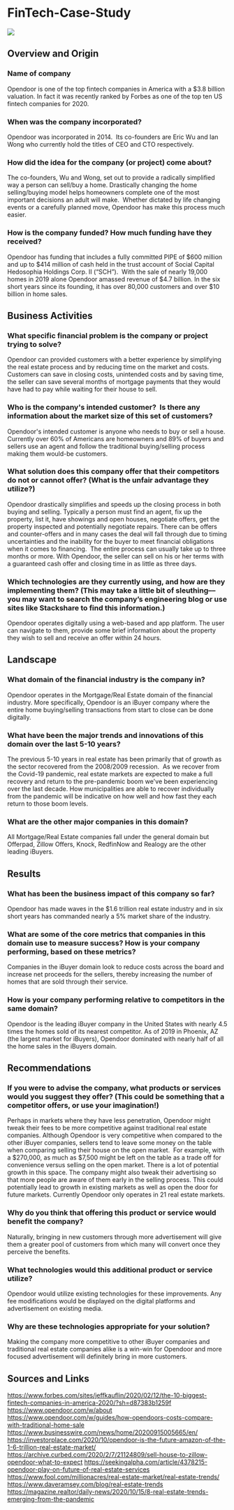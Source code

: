 # FinTech-Case-Study
![](https://imgdrop.imgix.net/78cd98232496454f991c20be2d28dc01.svg)
## Overview and Origin

### Name of company
Opendoor is one of the top fintech companies in America with a $3.8 billion valuation.  In fact it was recently ranked by Forbes as one of the top ten US fintech companies for 2020.

### When was the company incorporated?
Opendoor was incorporated in 2014.  Its co-founders are Eric Wu and Ian Wong who currently hold the titles of CEO and CTO respectively. 

### How did the idea for the company (or project) come about?
The co-founders, Wu and Wong, set out to provide a radically simplified way a person can sell/buy a home. Drastically changing the home selling/buying model helps homeowners complete one of the most important decisions an adult will make.  Whether dictated by life changing events or a carefully planned move, Opendoor has make this process much easier. 

### How is the company funded? How much funding have they received?
Opendoor has funding that includes a fully committed PIPE of $600 million and up to $414 million of cash held in the trust account of Social Capital Hedosophia Holdings Corp. II (“SCH”).  With the sale of nearly 19,000 homes in 2019 alone Opendoor amassed revenue of $4.7 billion.  In the six short years since its founding, it has over 80,000 customers and over $10 billion in home sales.

## Business Activities

### What specific financial problem is the company or project trying to solve?
Opendoor can provided customers with a better experience by simplifying the real estate process and by reducing time on the market and costs.  Customers can save in closing costs, unintended costs and by saving time, the seller can save several months of mortgage payments that they would have had to pay while waiting for their house to sell.

### Who is the company's intended customer?  Is there any information about the market size of this set of customers?
Opendoor's intended customer is anyone who needs to buy or sell a house.  Currently over 60% of Americans are homeowners and 89% of buyers and sellers use an agent and follow the traditional buying/selling process making them would-be customers.

### What solution does this company offer that their competitors do not or cannot offer? (What is the unfair advantage they utilize?)
Opendoor drastically simplifies and speeds up the closing process in both buying and selling. Typically a person must find an agent, fix up the property, list it, have showings and open houses, negotiate offers, get the property inspected and potentially negotiate repairs. There can be offers and counter-offers and in many cases the deal will fall through due to timing uncertainties and the inability for the buyer to meet financial obligations when it comes to financing.  The entire process can usually take up to three months or more. With Opendoor, the seller can sell on his or her terms with a guaranteed cash offer and closing time in as little as three days.

### Which technologies are they currently using, and how are they implementing them? (This may take a little bit of sleuthing–– you may want to search the company’s engineering blog or use sites like Stackshare to find this information.)
Opendoor operates digitally using a web-based and app platform. The user can navigate to them, provide some brief information about the property they wish to sell and receive an offer within 24 hours.

## Landscape

### What domain of the financial industry is the company in?
Opendoor operates in the Mortgage/Real Estate domain of the financial industry. More specifically, Opendoor is an iBuyer company where the entire home buying/selling transactions from start to close can be done digitally.

### What have been the major trends and innovations of this domain over the last 5-10 years?
The previous 5-10 years in real estate has been primarily that of growth as the sector recovered from the 2008/2009 recession.  As we recover from the Covid-19 pandemic, real estate markets are expected to make a full recovery and return to the pre-pandemic boom we've been experiencing over the last decade.  How municipalities are able to recover individually from the pandemic will be indicative on how well and how fast they each return to those boom levels.

### What are the other major companies in this domain?
All Mortgage/Real Estate companies fall under the general domain but Offerpad, Zillow Offers, Knock, RedfinNow and Realogy are the other leading iBuyers.


## Results

### What has been the business impact of this company so far?
Opendoor has made waves in the $1.6 trillion real estate industry and in six short years has commanded nearly a 5% market share of the industry.

### What are some of the core metrics that companies in this domain use to measure success? How is your company performing, based on these metrics?
Companies in the iBuyer domain look to reduce costs across the board and increase net proceeds for the sellers, thereby increasing the number of homes that are sold through their service.

### How is your company performing relative to competitors in the same domain?
Opendoor is the leading iBuyer company in the United States with nearly 4.5 times the homes sold of its nearest competitor.  As of 2019 in Phoenix, AZ (the largest market for iBuyers), Opendoor dominated with nearly half of all the home sales in the iBuyers domain.


## Recommendations

### If you were to advise the company, what products or services would you suggest they offer? (This could be something that a competitor offers, or use your imagination!)
Perhaps in markets where they have less penetration, Opendoor might tweak their fees to be more competitive against traditional real estate companies.  Although Opendoor is very competitive when compared to the other iBuyer companies, sellers tend to leave some money on the table when comparing selling their house on the open market.  For example, with a $270,000, as much as $7,500 might be left on the table as a trade off for convenience versus selling on the open market.  There is a lot of potential growth in this space. The company might also tweak their advertising so that more people are aware of them early in the selling process. This could potentially lead to growth in existing markets as well as open the door for future markets. Currently Opendoor only operates in 21 real estate markets.

### Why do you think that offering this product or service would benefit the company?
Naturally, bringing in new customers through more advertisement will give them a greater pool of customers from which many will convert once they perceive the benefits.

### What technologies would this additional product or service utilize?
Opendoor would utilize existing technologies for these improvements. Any fee modifications would be displayed on the digital platforms and advertisement on existing media.

### Why are these technologies appropriate for your solution?
Making the company more competitive to other iBuyer companies and traditional real estate companies alike is a win-win for Opendoor and more focused advertisement will definitely bring in more customers.


## Sources and Links
https://www.forbes.com/sites/jeffkauflin/2020/02/12/the-10-biggest-fintech-companies-in-america-2020/?sh=d87383b1259f
https://www.opendoor.com/w/about
https://www.opendoor.com/w/guides/how-opendoors-costs-compare-with-traditional-home-sale
https://www.businesswire.com/news/home/20200915005665/en/
https://investorplace.com/2020/10/opendoor-is-the-future-amazon-of-the-1-6-trillion-real-estate-market/
https://archive.curbed.com/2020/2/7/21124809/sell-house-to-zillow-opendoor-what-to-expect
https://seekingalpha.com/article/4378215-opendoor-play-on-future-of-real-estate-services
https://www.fool.com/millionacres/real-estate-market/real-estate-trends/
https://www.daveramsey.com/blog/real-estate-trends
https://magazine.realtor/daily-news/2020/10/15/8-real-estate-trends-emerging-from-the-pandemic
